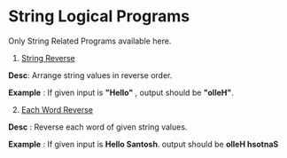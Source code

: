﻿# String Logical Programs
Only String Related Programs available here.

1. [String Reverse](https://github.com/devsantosh1502/Src/blob/master/LogicalPrograms/StringPrograms/StringReverse.cs)

**Desc**: Arrange string values in reverse order. 

**Example** : If given input is **"Hello"** , output should be **"olleH"**.

2. [Each Word Reverse](https://github.com/devsantosh1502/Src/blob/master/LogicalPrograms/StringPrograms/EachWordReverse.cs)

**Desc** : Reverse each word of given string values.

**Example** : If given input is **Hello Santosh**. output should be **olleH hsotnaS**
